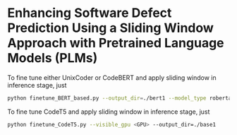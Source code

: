 # Enhancing Software Defect Prediction Using a Sliding Window Approach with Pretrained Language Models (PLMs)


To fine tune either UnixCoder or CodeBERT and apply sliding window in inference stage, just
```bash
python finetune_BERT_based.py --output_dir=./bert1 --model_type roberta --model_name_or_path=<model huggingface name> --tokenizer_name=<model huggingface name>

```
To fine tune CodeT5 and apply sliding window in inference stage, just
```bash
python finetune_CodeT5.py --visible_gpu <GPU> --output_dir=./base1
```
